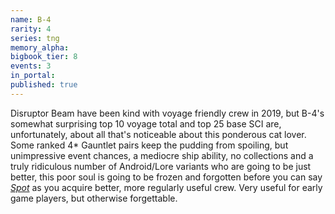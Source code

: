 ```yaml
---
name: B-4
rarity: 4
series: tng
memory_alpha:
bigbook_tier: 8
events: 3
in_portal:
published: true
---
```


Disruptor Beam have been kind with voyage friendly crew in 2019, but B-4's somewhat surprising top 10 voyage total and top 25 base SCI are, unfortunately, about all that's noticeable about this ponderous cat lover. Some ranked 4* Gauntlet pairs keep the pudding from spoiling, but unimpressive event chances, a mediocre ship ability, no collections and a truly ridiculous number of Android/Lore variants who are going to be just better, this poor soul is going to be frozen and forgotten before you can say [_Spot_](https://www.youtube.com/watch?v=yiRjywbypLA) as you acquire better, more regularly useful crew. Very useful for early game players, but otherwise forgettable.

